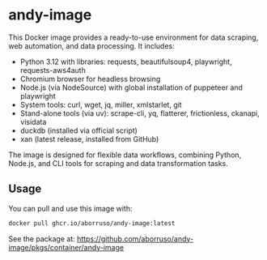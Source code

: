 # andy-image

This Docker image provides a ready-to-use environment for data scraping, web automation, and data processing. It includes:

- Python 3.12 with libraries: requests, beautifulsoup4, playwright, requests-aws4auth
- Chromium browser for headless browsing
- Node.js (via NodeSource) with global installation of puppeteer and playwright
- System tools: curl, wget, jq, miller, xmlstarlet, git
- Stand-alone tools (via uv): scrape-cli, yq, flatterer, frictionless, ckanapi, visidata
- duckdb (installed via official script)
- xan (latest release, installed from GitHub)

The image is designed for flexible data workflows, combining Python, Node.js, and CLI tools for scraping and data transformation tasks.

## Usage

You can pull and use this image with:

```bash
docker pull ghcr.io/aborruso/andy-image:latest
```

See the package at: <https://github.com/aborruso/andy-image/pkgs/container/andy-image>

